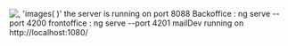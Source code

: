 ![, 'images( )'](https://github.com/user-attachments/assets/56179c10-8c8e-4acd-9d9c-211500c21d82)
the server is running on port 8088 
Backoffice : ng serve --port 4200
frontoffice  : ng serve --port 4201
mailDev running on http://localhost:1080/
